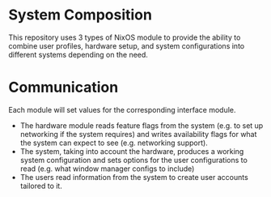 # System Composition
This repository uses 3 types of NixOS module to provide the ability to combine user profiles, hardware setup, and system configurations into different systems depending on the need.

# Communication
Each module will set values for the corresponding interface module.
- The hardware module reads feature flags from the system (e.g. to set up networking if the system requires) and writes availability flags for what the system can expect to see (e.g. networking support).
- The system, taking into account the hardware, produces a working system configuration and sets options for the user configurations to read (e.g. what window manager configs to include)
- The users read information from the system to create user accounts tailored to it.
